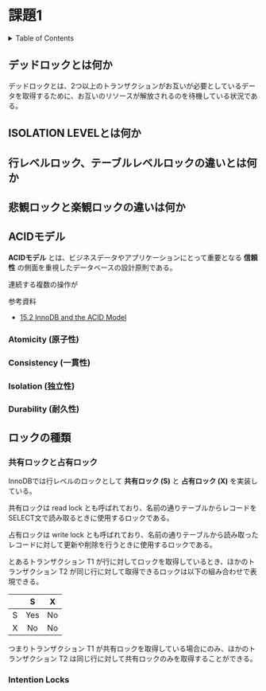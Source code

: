 # 課題1

<!-- START doctoc generated TOC please keep comment here to allow auto update -->
<!-- DON'T EDIT THIS SECTION, INSTEAD RE-RUN doctoc TO UPDATE -->
<details>
<summary>Table of Contents</summary>

- [ACIDモデル](#acid%E3%83%A2%E3%83%87%E3%83%AB)
  - [Atomicity (原子性)](#atomicity-%E5%8E%9F%E5%AD%90%E6%80%A7)
  - [Consistency (一貫性)](#consistency-%E4%B8%80%E8%B2%AB%E6%80%A7)
  - [Isolation (独立性)](#isolation-%E7%8B%AC%E7%AB%8B%E6%80%A7)
  - [Durability (耐久性)](#durability-%E8%80%90%E4%B9%85%E6%80%A7)
- [デッドロックとは何か](#%E3%83%87%E3%83%83%E3%83%89%E3%83%AD%E3%83%83%E3%82%AF%E3%81%A8%E3%81%AF%E4%BD%95%E3%81%8B)
- [ISOLATION LEVELとは何か](#isolation-level%E3%81%A8%E3%81%AF%E4%BD%95%E3%81%8B)
- [行レベルロック、テーブルレベルロックの違いとは何か](#%E8%A1%8C%E3%83%AC%E3%83%99%E3%83%AB%E3%83%AD%E3%83%83%E3%82%AF%E3%83%86%E3%83%BC%E3%83%96%E3%83%AB%E3%83%AC%E3%83%99%E3%83%AB%E3%83%AD%E3%83%83%E3%82%AF%E3%81%AE%E9%81%95%E3%81%84%E3%81%A8%E3%81%AF%E4%BD%95%E3%81%8B)
- [悲観ロックと楽観ロックの違いは何か](#%E6%82%B2%E8%A6%B3%E3%83%AD%E3%83%83%E3%82%AF%E3%81%A8%E6%A5%BD%E8%A6%B3%E3%83%AD%E3%83%83%E3%82%AF%E3%81%AE%E9%81%95%E3%81%84%E3%81%AF%E4%BD%95%E3%81%8B)
- [ロックの種類](#%E3%83%AD%E3%83%83%E3%82%AF%E3%81%AE%E7%A8%AE%E9%A1%9E)
  - [共有ロックと占有ロック](#%E5%85%B1%E6%9C%89%E3%83%AD%E3%83%83%E3%82%AF%E3%81%A8%E5%8D%A0%E6%9C%89%E3%83%AD%E3%83%83%E3%82%AF)

</details>
<!-- END doctoc generated TOC please keep comment here to allow auto update -->

## デッドロックとは何か

デッドロックとは、2つ以上のトランザクションがお互いが必要としているデータを取得するために、お互いのリソースが解放されるのを待機している状況である。



## ISOLATION LEVELとは何か

## 行レベルロック、テーブルレベルロックの違いとは何か

## 悲観ロックと楽観ロックの違いは何か


## ACIDモデル

**ACIDモデル** とは、ビジネスデータやアプリケーションにとって重要となる **信頼性** の側面を重視したデータベースの設計原則である。

連続する複数の操作が

参考資料

- [15.2 InnoDB and the ACID Model](https://dev.mysql.com/doc/refman/8.0/en/mysql-acid.html)

### Atomicity (原子性)



### Consistency (一貫性)

### Isolation (独立性)

### Durability (耐久性)

## ロックの種類

### 共有ロックと占有ロック

InnoDBでは行レベルのロックとして **共有ロック (S)** と **占有ロック (X)** を実装している。

共有ロックは read lock とも呼ばれており、名前の通りテーブルからレコードをSELECT文で読み取るときに使用するロックである。

占有ロックは write lock とも呼ばれており、名前の通りテーブルから読み取ったレコードに対して更新や削除を行うときに使用するロックである。

とあるトランザクション T1 が行に対してロックを取得しているとき、ほかのトランザクション T2 が同じ行に対して取得できるロックは以下の組み合わせで表現できる。

|       |   S   |   X   |
| :---: | :---: | :---: |
|   S   |  Yes  |  No   |
|   X   |  No   |  No   |

つまりトランザクション T1 が共有ロックを取得している場合にのみ、ほかのトランザクション T2 は同じ行に対して共有ロックのみを取得することができる。

### Intention Locks


